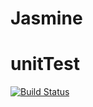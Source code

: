 # Jasmine
# unitTest

[![Build Status](https://travis-ci.org/insignusph/unitTest.svg?branch=main)](https://travis-ci.org/insignusph/unitTest)